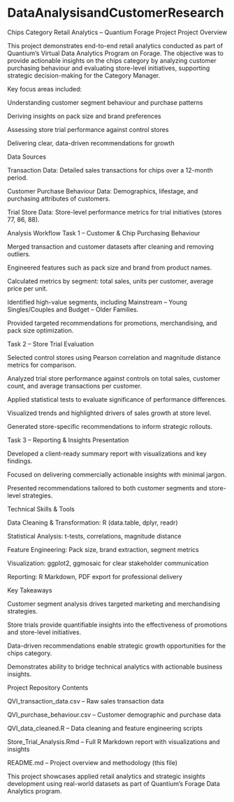 # DataAnalysisandCustomerResearch

Chips Category Retail Analytics – Quantium Forage Project
Project Overview

This project demonstrates end-to-end retail analytics conducted as part of Quantium’s Virtual Data Analytics Program on Forage. The objective was to provide actionable insights on the chips category by analyzing customer purchasing behaviour and evaluating store-level initiatives, supporting strategic decision-making for the Category Manager.

Key focus areas included:

Understanding customer segment behaviour and purchase patterns

Deriving insights on pack size and brand preferences

Assessing store trial performance against control stores

Delivering clear, data-driven recommendations for growth

Data Sources

Transaction Data: Detailed sales transactions for chips over a 12-month period.

Customer Purchase Behaviour Data: Demographics, lifestage, and purchasing attributes of customers.

Trial Store Data: Store-level performance metrics for trial initiatives (stores 77, 86, 88).

Analysis Workflow
Task 1 – Customer & Chip Purchasing Behaviour

Merged transaction and customer datasets after cleaning and removing outliers.

Engineered features such as pack size and brand from product names.

Calculated metrics by segment: total sales, units per customer, average price per unit.

Identified high-value segments, including Mainstream – Young Singles/Couples and Budget – Older Families.

Provided targeted recommendations for promotions, merchandising, and pack size optimization.

Task 2 – Store Trial Evaluation

Selected control stores using Pearson correlation and magnitude distance metrics for comparison.

Analyzed trial store performance against controls on total sales, customer count, and average transactions per customer.

Applied statistical tests to evaluate significance of performance differences.

Visualized trends and highlighted drivers of sales growth at store level.

Generated store-specific recommendations to inform strategic rollouts.

Task 3 – Reporting & Insights Presentation

Developed a client-ready summary report with visualizations and key findings.

Focused on delivering commercially actionable insights with minimal jargon.

Presented recommendations tailored to both customer segments and store-level strategies.

Technical Skills & Tools

Data Cleaning & Transformation: R (data.table, dplyr, readr)

Statistical Analysis: t-tests, correlations, magnitude distance

Feature Engineering: Pack size, brand extraction, segment metrics

Visualization: ggplot2, ggmosaic for clear stakeholder communication

Reporting: R Markdown, PDF export for professional delivery

Key Takeaways

Customer segment analysis drives targeted marketing and merchandising strategies.

Store trials provide quantifiable insights into the effectiveness of promotions and store-level initiatives.

Data-driven recommendations enable strategic growth opportunities for the chips category.

Demonstrates ability to bridge technical analytics with actionable business insights.

Project Repository Contents

QVI_transaction_data.csv – Raw sales transaction data

QVI_purchase_behaviour.csv – Customer demographic and purchase data

QVI_data_cleaned.R – Data cleaning and feature engineering scripts

Store_Trial_Analysis.Rmd – Full R Markdown report with visualizations and insights

README.md – Project overview and methodology (this file)

This project showcases applied retail analytics and strategic insights development using real-world datasets as part of Quantium’s Forage Data Analytics program.
